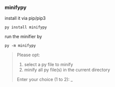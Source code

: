 ### minifypy
install it via pip/pip3
```
py install minifypy
```
run the minifier by
```
py -m minifypy
```
>Please opt:
>1. select a py file to minify
>2. minify all py file(s) in the current directory
>
>Enter your choice (1 to 2): _